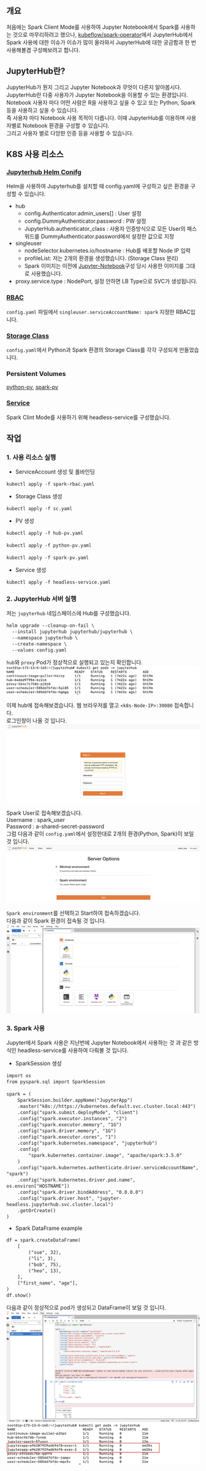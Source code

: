 ## 개요
처음에는 Spark Client Mode를 사용하여 Jupyter Notebook에서 Spark를 사용하는 것으로 마무리하려고 했으나, [kubeflow/spark-operator](https://github.com/kubeflow/spark-operator/issues)에서 JupyterHub에서 Spark 사용에 대한 이슈가 이슈가 많이 올라와서 JupyterHub에 대한 궁금함과 한 번 사용해볼겸 구성해보려고 합니다.  

## JupyterHub란?
JupyterHub가 뭔지 그리고 Jupyter Notebook과 무엇이 다른지 알아봅시다.  
JupyterHub란 다중 사용자가 Jupyter Notebook을 이용할 수 있는 환경입니다.  
Notebook 사용자 마다 어떤 사람은 R을 사용하고 싶을 수 있고 또는 Python, Spark 등을 사용하고 싶을 수 있습니다.  
즉 사용자 마다 Notebook 사용 목적이 다릅니다. 이때 JupyterHub를 이용하며 사용자별로 Notebook 환경을 구성할 수 있습니다.  
그리고 사용자 별로 다앙햔 인증 등을 사용할 수 있습니다.  

## K8S 사용 리소스
### [Jupyterhub Helm Conifg](https://github.com/ha2hi/spark-study/blob/main/spark-on-k8s/Jupyter-Hub/config.yaml)  
Helm을 사용하여 Jupyterhub를 설치할 때 config.yaml에 구성하고 싶은 환경을 구성할 수 있습니다.  
- hub
  - config.Authenticator.admin_users[] : User 설정
  - config.DummyAuthenticator.password : PW 설정
  - JupyterHub.authenticator_class : 사용자 인증방식으로 모든 User의 패스워드를 DummyAuthenticator.password에서 설정한 값으로 지정
- singleuser
  - nodeSelector.kubernetes.io/hostname : Hub를 배포할 Node IP 입력
  - profileList: 저는 2개의 환경을 생성했습니다. (Storage Class 분리)
  - Spark 이미지는 이전에 [Jupyter-Notebook](https://github.com/ha2hi/spark-study/blob/main/spark-on-k8s/Jupyter-Notebook/Dockerfile)구성 당시 사용한 이미지를 그대로 사용했습니다.
- proxy.service.type : NodePort, 설정 안하면 LB Type으로 SVC가 생성됩니다.  

### [RBAC](https://github.com/ha2hi/spark-study/blob/main/spark-on-k8s/Jupyter-Hub/spark-rbac.yaml)
`config.yaml` 파일에서 `singleuser.serviceAccountName: spark` 지정한 RBAC입니다.  

### [Storage Class](https://github.com/ha2hi/spark-study/blob/main/spark-on-k8s/Jupyter-Hub/sc.yaml)
`config.yaml`에서 Python과 Spark 환경의 Storage Class를 각각 구성되게 만들었습니다.  
  
### Persistent Volumes
[python-pv](https://github.com/ha2hi/spark-study/blob/main/spark-on-k8s/Jupyter-Hub/python-pv.yaml), [spark-pv](https://github.com/ha2hi/spark-study/blob/main/spark-on-k8s/Jupyter-Hub/spark-pv.yaml)
  
### [Service](https://github.com/ha2hi/spark-study/blob/main/spark-on-k8s/Jupyter-Hub/headless-service.yaml)
Spark Clint Mode를 사용하기 위해 headless-service를 구성했습니다.

## 작업
### 1. 사용 리소스 실행
- ServiceAccount 생성 및 롤바인딩
```
kubectl apply -f spark-rbac.yaml
```
  
- Storage Class 생성
```
kubectl apply -f sc.yaml
```
  
- PV 생성
```
kubectl apply -f hub-pv.yaml

kubectl apply -f python-pv.yaml

kubectl apply -f spark-pv.yaml
```
  
- Service 생성
```
kubectl apply -f headless-service.yaml
```

### 2. JupyterHub 서버 실행
저는 `jupyterhub` 네임스페이스에 Hub를 구성했습니다.  
```
helm upgrade --cleanup-on-fail \
  --install jupyterhub jupyterhub/jupyterhub \
  --namespace jupyterhub \
  --create-namespace \
  --values config.yaml
```
`hub`와 `proxy` Pod가 정상적으로 실행되고 있는지 확인합니다.  
![check hub and proxy](../../images/jupyterhub-image-1.png)
  
이제 hub에 접속해보겠습니다.
웹 브라우저를 열고 `<k8s-Node-IP>:30080` 접속합니다.  
로그인창이 나올 것 입니다.
![로그인창](../../images/jupyterhub-image-2.png)  
  
Spark User로 접속해보겠습니다.  
Username : spark_user  
Password : a-shared-secret-password  
그럼 다음과 같이 `config.yaml`에서 설정한대로 2개의 환경(Python, Spark)이 보일 것 입니다.  
![환경 선택](../../images/jupyterhub-image-3.png)  
  
`Spark environment`를 선택하고 Start하여 접속하겠습니다.  
다음과 같이 Spark 환경이 접속될 것 입니다.  
![Spark환경 접속](../../images/jupyterhub-image-4.png)  

### 3. Spark 사용
Jupyter에서 Spark 사용은 지난번에 Jupyter Notebook에서 사용하는 것 과 같은 방식인 headless-service를 사용하여 다뤄볼 것 입니다.  
- SparkSession 생성
```
import os
from pyspark.sql import SparkSession

spark = (
    SparkSession.builder.appName("JupyterApp")
    .master("k8s://https://kubernetes.default.svc.cluster.local:443")
    .config("spark.submit.deployMode", "client")
    .config("spark.executor.instances", "2")
    .config("spark.executor.memory", "1G")
    .config("spark.driver.memory", "1G")
    .config("spark.executor.cores", "1")
    .config("spark.kubernetes.namespace", "jupyterhub")
    .config(
        "spark.kubernetes.container.image", "apache/spark:3.5.0"
    )
    .config("spark.kubernetes.authenticate.driver.serviceAccountName", "spark")
    .config("spark.kubernetes.driver.pod.name", os.environ["HOSTNAME"])
    .config("spark.driver.bindAddress", "0.0.0.0")
    .config("spark.driver.host", "jupyter-headless.jupyterhub.svc.cluster.local")
    .getOrCreate()
)
```
- Spark DataFrame example
```
df = spark.createDataFrame(
    [
        ("sue", 32),
        ("li", 3),
        ("bob", 75),
        ("heo", 13),
    ],
    ["first_name", "age"],
)
df.show()
```
다음과 같이 정상적으로 pod가 생성되고 DataFrame이 보일 것 입니다.  
![Spark DataFrame Example](../../images/jupyterhub-image-5.png)  
![Create Pod Check](../../images/jupyterhub-image-6.png)  
